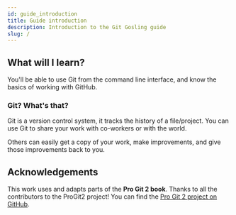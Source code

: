 ```yaml
---
id: guide_introduction
title: Guide introduction
description: Introduction to the Git Gosling guide
slug: /
---
```


## What will I learn?

You'll be able to use Git from the command line interface, and know the basics of working with GitHub.

### Git? What's that?

Git is a version control system, it tracks the history of a file/project.
You can use Git to share your work with co-workers or with the world.

Others can easily get a copy of your work, make improvements, and give those improvements back to you.

## Acknowledgements

This work uses and adapts parts of the **Pro Git 2 book**.
Thanks to all the contributors to the ProGit2 project!
You can find the [Pro Git 2 project on GitHub](https://github.com/progit/progit2).
